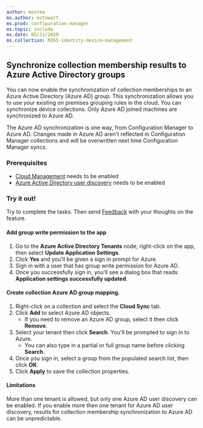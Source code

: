 ```yaml
---
author: mestew
ms.author: mstewart
ms.prod: configuration-manager
ms.topic: include
ms.date: 05/21/2019
ms.collection: M365-identity-device-management
---
```


## <a name="bkmk_aadcollsync"></a> Synchronize collection membership results to Azure Active Directory groups
<!--3607475-->
You can now  enable the synchronization of collection memberships to an Azure Active Directory (Azure AD) group. This synchronization allows you to use your existing on premises grouping rules in the cloud. You can synchronize  device collections. Only Azure AD joined machines are synchronized to Azure AD. 

The Azure AD synchronization is one way, from Configuration Manager to Azure AD. Changes made in Azure AD aren't reflected in Configuration Manager collections and will be overwritten next time Configuration Manager syncs.

### Prerequisites

- [Cloud Management](/sccm/core/servers/deploy/configure/azure-services-wizard) needs to be enabled
- [Azure Active Directory user discovery](/sccm/core/servers/deploy/configure/about-discovery-methods#azureaddisc) needs to be enabled

### Try it out!

Try to complete the tasks. Then send [Feedback](/sccm/core/understand/find-help#product-feedback) with your thoughts on the feature.

#### Add group write permission to the app

1. Go to the **Azure Active Directory Tenants** node, right-click on the app, then select **Update Application Settings**.
1. Click **Yes** and you'll be given a sign in prompt for Azure.
1. Sign in with a user that has group write permission for Azure AD.
1. Once you successfully sign in, you'll see a dialog box that reads **Application settings successfully updated**.

#### Create collection Azure AD group mapping. 

1. Right-click on a collection and select the **Cloud Sync** tab.
1. Click **Add** to select Azure AD objects.
    - If you need to remove an Azure AD group, select it then click **Remove**.
1. Select your tenant then click **Search**. You'll be prompted to sign in to Azure.
    - You can also type in a partial or full group name before clicking **Search**.
1. Once you sign in, select a group from the populated search list, then click **OK**.
1. Click **Apply** to save the collection properties.

#### Limitations

More than one tenant is allowed, but only one Azure AD user discovery can be enabled. If you enable more then one tenant for Azure AD user discovery, results for collection membership synchronization to Azure AD can be unpredictable. 